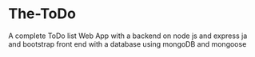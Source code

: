 # The-ToDo
A complete ToDo list Web App with a backend on node js and express ja and bootstrap front end with a database using mongoDB and mongoose
